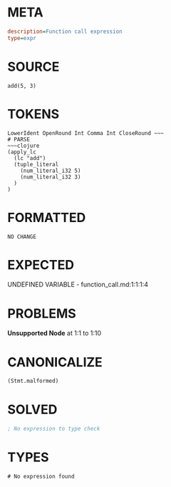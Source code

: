 # META
~~~ini
description=Function call expression
type=expr
~~~
# SOURCE
~~~roc
add(5, 3)
~~~
# TOKENS
~~~text
LowerIdent OpenRound Int Comma Int CloseRound ~~~
# PARSE
~~~clojure
(apply_lc
  (lc "add")
  (tuple_literal
    (num_literal_i32 5)
    (num_literal_i32 3)
  )
)
~~~
# FORMATTED
~~~roc
NO CHANGE
~~~
# EXPECTED
UNDEFINED VARIABLE - function_call.md:1:1:1:4
# PROBLEMS
**Unsupported Node**
at 1:1 to 1:10

# CANONICALIZE
~~~clojure
(Stmt.malformed)
~~~
# SOLVED
~~~clojure
; No expression to type check
~~~
# TYPES
~~~roc
# No expression found
~~~
